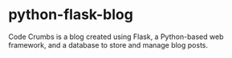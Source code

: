 # python-flask-blog
Code Crumbs is a blog created using Flask, a Python-based web framework, and a database to store and manage blog posts.
